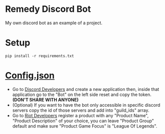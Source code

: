 # Remedy Discord Bot
My own discord bot as an example of a project.
# Setup
```
pip install -r requirements.txt
```
# [Config.json](config.json)
- Go to [Discord Developers](https://discord.gg/red) and create a new application then, inside that application go to the "Bot" on the left side reset and copy the token. **(DON'T SHARE WITH ANYONE)**
- (Optional) If you want to have the bot only accessible in specific discord servers copy the id of those servers and add into "guild_ids" array.
- Go to [Riot Developers](https://developer.riotgames.com/) register a product with any "Product Name", "Product Description" of your choice, you can leave "Product Group" default and make sure "Product Game Focus" is "League Of Legends".